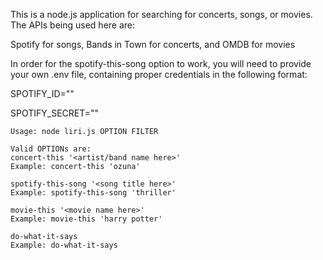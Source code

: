 This is a node.js application for searching for concerts, songs, or movies. The APIs being used here are:

Spotify for songs, Bands in Town for concerts, and OMDB for movies



In order for the spotify-this-song option to work, you will need to provide your own .env file, containing proper credentials in the following format:

SPOTIFY_ID=""

SPOTIFY_SECRET=""


```
Usage: node liri.js OPTION FILTER

Valid OPTIONs are:
concert-this '<artist/band name here>'
Example: concert-this 'ozuna'

spotify-this-song '<song title here>'
Example: spotify-this-song 'thriller'

movie-this '<movie name here>'
Example: movie-this 'harry potter'

do-what-it-says
Example: do-what-it-says
```
